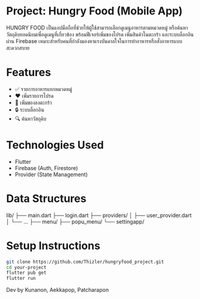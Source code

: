 # Project: Hungry Food (Mobile App)

HUNGRY FOOD เป็นแอปมือถือที่ช่วยให้ผู้ใช้สามารถเลือกดูเมนูอาหารตามหมวดหมู่ หรือค้นหาวัตถุดิบยอดนิยมเพื่อดูเมนูที่เกี่ยวข้อง พร้อมฟีเจอร์เพิ่มของโปรด เพิ่มสินค้าในตะกร้า และระบบล็อกอินผ่าน Firebase เหมาะสำหรับคนที่กำลังมองหาแรงบันดาลใจในการทำอาหารหรือสั่งอาหารแบบสะดวกสบาย

# Features

- ✅ รายการอาหารแยกหมวดหมู่
- ❤️ เพิ่มรายการโปรด
- 🛒 เพิ่มของลงตะกร้า
- 🔒 ระบบล็อกอิน
- 🔍 ค้นหาวัสถุดิบ

# Technologies Used

- Flutter
- Firebase (Auth, Firestore)
- Provider (State Management)

# Data Structures

lib/
├── main.dart
├── login.dart
├── providers/
│   ├── user_provider.dart
│   └── ...
├── menu/
├── popu_menu/
└── settingapp/

# Setup Instructions

```bash
git clone https://github.com/Thizler/hungryfood_project.git
cd your-project
flutter pub get
flutter run
```

Dev by Kunanon, Aekkapop, Patcharapon
